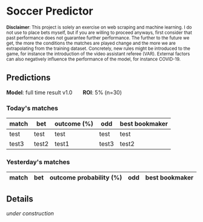 # Soccer Predictor
<sub>__Disclaimer__: This project is solely an exercise on web scraping and machine learning.
I do not use to place bets myself, but if you are willing to proceed anyways, first consider that past performance
does not guarantee further performance. The further to the future we get, the more the conditions the matches are
played change and the more we are extrapolating from the training dataset. Concretely, new rules might be
introduced to the game, for instance the introduction of the video assistant referee (VAR). External factors can also
negatively influence the performance of the model, for instance COVID-19.</sub>

## Predictions
__Model__: full time result v1.0 &nbsp;&nbsp;&nbsp;&nbsp;&nbsp;&nbsp;__ROI__: 5% (n=30)
### Today's matches
|match|bet|outcome (%)|odd|best bookmaker|
|---  |---|---        |---|---           |
|test|test|test|test|test|
|test3|test2|test1|test3|test2|

### Yesterday's matches
|match|bet|outcome probability (%)|odd|best bookmaker|
|---  |---|---                    |---|---           |
    
## Details
_under construction_

